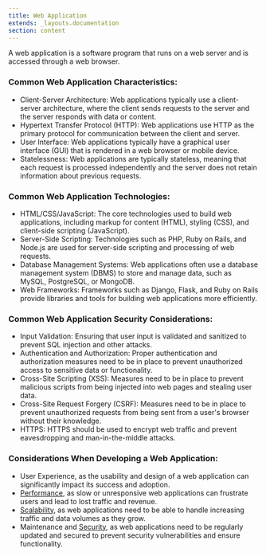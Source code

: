 ```yaml
---
title: Web Application
extends: _layouts.documentation
section: content
---
```


A web application is a software program that runs on a web server and is accessed through a web browser.

### Common Web Application Characteristics:

-   Client-Server Architecture: Web applications typically use a client-server architecture, where the client sends requests to the server and the server responds with data or content.
-   Hypertext Transfer Protocol (HTTP): Web applications use HTTP as the primary protocol for communication between the client and server.
-   User Interface: Web applications typically have a graphical user interface (GUI) that is rendered in a web browser or mobile device.
-   Statelessness: Web applications are typically stateless, meaning that each request is processed independently and the server does not retain information about previous requests.

### Common Web Application Technologies:

-   HTML/CSS/JavaScript: The core technologies used to build web applications, including markup for content (HTML), styling (CSS), and client-side scripting (JavaScript).
-   Server-Side Scripting: Technologies such as PHP, Ruby on Rails, and Node.js are used for server-side scripting and processing of web requests.
-   Database Management Systems: Web applications often use a database management system (DBMS) to store and manage data, such as MySQL, PostgreSQL, or MongoDB.
-   Web Frameworks: Frameworks such as Django, Flask, and Ruby on Rails provide libraries and tools for building web applications more efficiently.

### Common Web Application Security Considerations:

-   Input Validation: Ensuring that user input is validated and sanitized to prevent SQL injection and other attacks.
-   Authentication and Authorization: Proper authentication and authorization measures need to be in place to prevent unauthorized access to sensitive data or functionality.
-   Cross-Site Scripting (XSS): Measures need to be in place to prevent malicious scripts from being injected into web pages and stealing user data.
-   Cross-Site Request Forgery (CSRF): Measures need to be in place to prevent unauthorized requests from being sent from a user's browser without their knowledge.
-   HTTPS: HTTPS should be used to encrypt web traffic and prevent eavesdropping and man-in-the-middle attacks.

### Considerations When Developing a Web Application:

-   User Experience, as the usability and design of a web application can significantly impact its success and adoption.
-   [Performance](/glossary/performance), as slow or unresponsive web applications can frustrate users and lead to lost traffic and revenue.
-   [Scalability](/glossary/scalability), as web applications need to be able to handle increasing traffic and data volumes as they grow.
-   Maintenance and [Security](/glossary/security), as web applications need to be regularly updated and secured to prevent security vulnerabilities and ensure functionality.